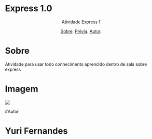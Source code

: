 # Express 1.0

<p align="center">Atividade Express 1</p>

<p align="center">
  <a href="#sobre">Sobre</a>.
  <a href="#imagem">Prévia</a>.
  <a href="#autor">Autor</a>.
</p>

# Sobre
<p>Atividade para usar todo conhecimento aprendido dentro de sala sobre express</p>

# Imagem
<img src="https://i.imgur.com/DE61ped.png">

#Autor
<h1>Yuri Fernandes</h1>

